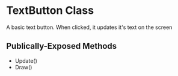 # TextButton Class

A basic text button. When clicked, it updates it's text on the screen 

## Publically-Exposed Methods
- Update()
- Draw()